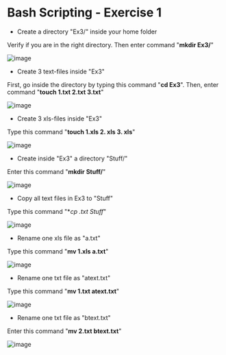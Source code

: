 # Bash Scripting - Exercise 1

- Create a directory "Ex3/" inside your home folder

Verify if you are in the right directory. Then enter command "**mkdir Ex3/**"

![image](https://github.com/djcloudking/Linix-Unix-Bash/assets/122766532/c8d9e0e0-55ab-4b8d-9460-6c8e840762ec)


- Create 3 text-files inside "Ex3" 

First, go inside the directory by typing this command "**cd Ex3**". Then, enter command "**touch 1.txt 2.txt 3.txt**"

![image](https://github.com/djcloudking/Linix-Unix-Bash/assets/122766532/82b835d4-aad6-4f86-aafc-f62f7cf7782d)


- Create 3 xls-files inside "Ex3"

Type this command "**touch 1.xls 2. xls 3. xls**"

![image](https://github.com/djcloudking/Linix-Unix-Bash/assets/122766532/1bfcfaf0-201e-490c-9b78-9edf991e9d29)


- Create inside "Ex3" a directory "Stuff/"

 Enter this command "**mkdir Stuff/**"
 
![image](https://github.com/djcloudking/Linix-Unix-Bash/assets/122766532/e72fc705-74c9-4e48-9dbc-c5ac6d0e3756)


- Copy all text files in Ex3 to "Stuff"

Type this command "**cp *.txt Stuff**"

![image](https://github.com/djcloudking/Linix-Unix-Bash/assets/122766532/8b414bc2-e6a7-4f80-9051-4e3723f5784e)


- Rename one xls file as "a.txt"

Type this command "**mv 1.xls a.txt**"

![image](https://github.com/djcloudking/Linix-Unix-Bash/assets/122766532/51eef750-a4ae-4222-b3a0-95df7b727b00)


- Rename one txt file as "atext.txt"

Type this command "**mv 1.txt atext.txt**"

![image](https://github.com/djcloudking/Linix-Unix-Bash/assets/122766532/23174e37-bf18-41d5-9b3f-6cc650a102ec)


- Rename one txt file as "btext.txt"

Enter this command "**mv 2.txt btext.txt**"

![image](https://github.com/djcloudking/Linix-Unix-Bash/assets/122766532/8152c626-3eca-40be-af1e-ef4418c30398)

